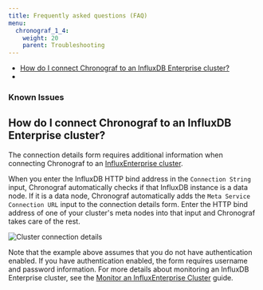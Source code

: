 ```yaml
---
title: Frequently asked questions (FAQ)
menu:
  chronograf_1_4:
    weight: 20
    parent: Troubleshooting
---
```


* [How do I connect Chronograf to an InfluxDB Enterprise cluster?](#how-do-i-connect-chronograf-to-an-influxenterprise-cluster)
*
### Known Issues


## How do I connect Chronograf to an InfluxDB Enterprise cluster?

The connection details form requires additional information when connecting Chronograf to an [InfluxEnterprise cluster](https://docs.influxdata.com/enterprise_influxdb/latest/).

When you enter the InfluxDB HTTP bind address in the `Connection String` input, Chronograf automatically checks if that InfluxDB instance is a data node.
If it is a data node, Chronograf automatically adds the `Meta Service Connection URL` input to the connection details form.
Enter the HTTP bind address of one of your cluster's meta nodes into that input and Chronograf takes care of the rest.

![Cluster connection details](/img/chronograf/v1.4/faq-cluster-connection.png)

Note that the example above assumes that you do not have authentication enabled.
If you have authentication enabled, the form requires username and password information.
For more details about monitoring an InfluxDB Enterprise cluster, see the [Monitor an InfluxEnterprise Cluster](/chronograf/latest/guides/monitoring-influxenterprise-clusters/) guide.



#
